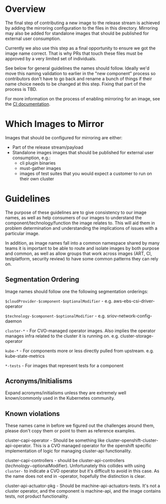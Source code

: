 # Overview

The final step of contributing a new image to the release stream is achieved by adding the mirroring
configuration to the files in this directory.  Mirroring may also be added for standalone images that
should be published for external user consumption.

Currently we also use this step as a final opportunity to ensure we got the image name correct.  That
is why PRs that touch these files must be approved by a very limited set of individuals.

See below for general guidelines the names should follow.  Ideally we'd move this naming validation
to earlier in the "new component" process so contributors don't have to go back and rename a bunch
of things if their name choice needs to be changed at this step.  Fixing that part of the process
is TBD.

For more information on the process of enabling mirroring for an image, see the [CI documentation](https://docs.ci.openshift.org/docs/how-tos/mirroring-to-quay/#mirroring-images).

# Which Images to Mirror

Images that should be configured for mirroring are either:

* Part of the release stream/payload
* Standalone images images that should be published for external user consumption, e.g.:
  * cli plugin binaries
  * must-gather images
  * images of test suites that you would expect a customer to run on their own cluster

# Guidelines

The purpose of these guidelines are to give consistency to our image names, as well as help consumers
of our images to understand the component/technology/function the image relates to.  This will aid
them in problem determination and understanding the implications of issues with a particular image.

In addition, as image names fall into a common namespace shared by many teams it is important to be able
to route and isolate images by both purpose and common, as well as allow groups that work across images
(ART, CI, testplatform, security review) to have some common patterns they can rely on.

## Segmentation Ordering
Image names should follow one the following segmentation orderings:

`$cloudProvider-$component-$optionalModifier` - e.g. aws-ebs-csi-driver-operator

`$technology-$component-$optionalModifier` - e.g. sriov-network-config-daemon

`cluster-*` - For CVO-managed operator images.  Also implies the operator manages infra related to the cluster it is running on.  e.g. cluster-storage-operator

`kube-*` - For components more or less directly pulled from upstream.  e.g. kube-state-metrics

`*-tests` - For images that represent tests for a component

## Acronyms/Initialisms

Expand acronyms/initialisms unless they are extremely well known/commonly used in the Kubernetes community.

## Known violations

These names came in before we figured out the challenges around them, please don't copy them or point to them as reference examples.

cluster-capi-operator - Should be something like cluster-openshift-cluster-api-operator.  This is a CVO managed operator for the openshift specific implementation of logic for managing cluster-api functionality.

cluster-capi-controllers - should be cluster-api-controllers ($technology-$optionalModifier).  Unfortunately this collides with using `cluster-` to indicate a CVO operator but it's difficult to avoid in this case.  As the name does not end in -operator, hopefully the distinction is clear.

cluster-api-actuator-pkg - Should be machine-api-actuators-tests.  It's not a cluster operator, and the component is machine-api, and the image contains tests, not product functionality.
